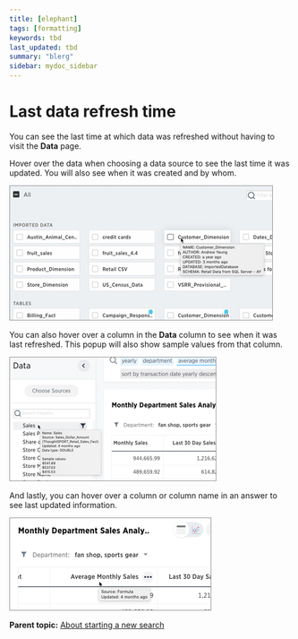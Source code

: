 ```yaml
---
title: [elephant]
tags: [formatting]
keywords: tbd
last_updated: tbd
summary: "blerg"
sidebar: mydoc_sidebar
---
```

# Last data refresh time

You can see the last time at which data was refreshed without having to visit the **Data** page.

Hover over the data when choosing a data source to see the last time it was updated. You will also see when it was created and by whom.

 ![](../../../images/data_refresh_time_source.png "Last updated in source selection")

You can also hover over a column in the **Data** column to see when it was last refreshed. This popup will also show sample values from that column.

 ![](../../../images/data_refresh_time_choose.png "Last updated in Data column") 

And lastly, you can hover over a column or column name in an answer to see last updated information.

 ![](../../../images/data_refresh_time.png "Last updated in answer column") 

**Parent topic:** [About starting a new search](../../../pages/end_user_guide/end_user_search/about_starting_a_new_search.html)

